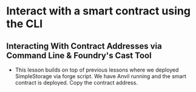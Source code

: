 # Interact with a smart contract using the CLI

## Interacting With Contract Addresses via Command Line & Foundry's Cast Tool
- This lesson builds on top of previous lessons where we deployed SimpleStorage via forge script. We have Anvil running and the smart contract is deployed. Copy the contract address.

